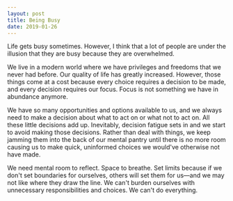 ```yaml
---
layout: post
title: Being Busy
date: 2019-01-26
---
```


Life gets busy sometimes. However, I think that a lot of people are under the illusion that they are busy because they are overwhelmed.

We live in a modern world where we have privileges and freedoms that we never had before. Our quality of life has greatly increased. However, those things come at a cost because every choice requires a decision to be made, and every decision requires our focus. Focus is not something we have in abundance anymore.

We have so many opportunities and options available to us, and we always need to make a decision about what to act on or what not to act on. All these little decisions add up. Inevitably, decision fatigue sets in and we start to avoid making those decisions. Rather than deal with things, we keep jamming them into the back of our mental pantry until there is no more room causing us to make quick, uninformed choices we would've otherwise not have made.

We need mental room to reflect. Space to breathe. Set limits because if we don't set boundaries for ourselves, others will set them for us—and we may not like where they draw the line. We can't burden ourselves with unnecessary responsibilities and choices. We can't do everything.
